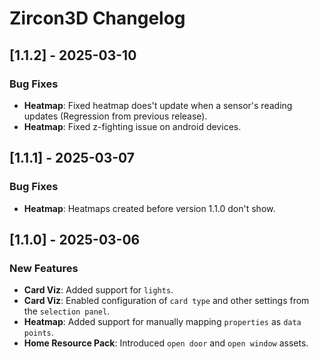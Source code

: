 # Zircon3D Changelog

## [1.1.2] - 2025-03-10

### Bug Fixes
- **Heatmap**: Fixed heatmap does't update when a sensor's reading updates (Regression from previous release).
- **Heatmap**: Fixed z-fighting issue on android devices.

## [1.1.1] - 2025-03-07

### Bug Fixes
- **Heatmap**: Heatmaps created before version 1.1.0 don't show.

## [1.1.0] - 2025-03-06

### New Features
- **Card Viz**: Added support for `lights`.  
- **Card Viz**: Enabled configuration of `card type` and other settings from the `selection panel`.  
- **Heatmap**: Added support for manually mapping `properties` as `data points`.  
- **Home Resource Pack**: Introduced `open door` and `open window` assets.  
